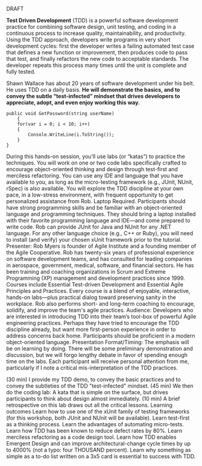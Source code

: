 DRAFT

**Test Driven Development** (TDD) is a powerful software development practice for combining software design, unit testing, and coding in a continuous process to increase quality, maintainability, and productivity. Using the TDD approach, developers write programs in very short development cycles: first the developer writes a failing automated test case that defines a new function or improvement, then produces code to pass that test, and finally refactors the new code to acceptable standards. The developer repeats this process many times until the unit is complete and fully tested.

Shawn Wallace has about 20 years of software development under his belt.  He uses TDD on a daily basis. **He will demonstrate the basics, and to convey the subtle “test-infected” mindset that drives developers to appreciate, adopt, and even enjoy working this way.**

	public void GetPassword(string userName)
		{
		for(var i = 0; i < 10; i++)
		{
			Console.WriteLine(i.ToString());
		}
	}


During this hands-on session, you’ll use labs (or “katas”) to practice the techniques. You will work on one or two code labs specifically crafted to encourage object-oriented thinking and design through test-first and merciless refactoring. You can use any IDE and language that you have available to you, as long as the micro-testing framework (e.g., JUnit, NUnit, rSpec) is also available. You will explore the TDD discipline at your own pace, in a low-stress environment, with frequent opportunity to get personalized assistance from Rob.
Laptop Required. Participants should have strong programming skills and be familiar with an object-oriented language and programming techniques. They should bring a laptop installed with their favorite programming language and IDE—and come prepared to write code. Rob can provide JUnit for Java and NUnit for any .NET language. For any other language choice (e.g., C++ or Ruby), you will need to install (and verify) your chosen xUnit framework prior to the tutorial.
Presenter:
Rob Myers is founder of Agile Institute and a founding member of the Agile Cooperative. Rob has twenty-six years of professional experience on software development teams, and has consulted for leading companies in aerospace, government, medical, software, and financial sectors. He has been training and coaching organizations in Scrum and Extreme Programming (XP) management and development practices since 1999. Courses include Essential Test-driven Development and Essential Agile Principles and Practices. Every course is a blend of enjoyable, interactive, hands-on labs—plus practical dialog toward preserving sanity in the workplace. Rob also performs short- and long-term coaching to encourage, solidify, and improve the team's agile practices.
Audience:
Developers who are interested in introducing TDD into their team’s tool-box of powerful Agile engineering practices. Perhaps they have tried to encourage the TDD discipline already, but want more first-person experience in order to address concerns back home. Participants should be proficient in a modern object-oriented language.
Presentation Format/Timing:
The emphasis will be on learning by doing. There will be some preliminary demonstration and discussion, but we will forgo lengthy debate in favor of spending enough time on the labs. Each participant will receive personal attention from me, particularly if I note a critical mis-interpretation of the TDD practices.

(30 min) I provide my TDD demo, to convey the basic practices and to convey the subtleties of the TDD "test-infected" mindset.
(45 min) We then do the coding lab: A kata that is simple on the surface, but drives participants to think about design almost immediately.
(10 min) A brief retrospective on this lab draws out all the critical lessons.
Learning outcomes
Learn how to use one of the xUnit family of testing frameworks (for this workshop, both JUnit and NUnit will be available).
Learn test-first as a thinking process.
Learn the advantages of automating micro-tests.
Learn how TDD has been known to reduce defect rates by 80%.
Learn merciless refactoring as a code design tool.
Learn how TDD enables Emergent Design and can improve architectural-change cycle times by up to 4000% (not a typo: four THOUSAND percent).
Learn why something as simple as a to-do list written on a 3x5 card is essential to success with TDD.


